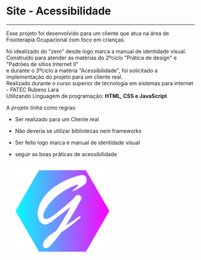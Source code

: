 # Site - Acessibilidade
***
Esse projeto foi desenvolvido para um cliente que atua na área de Fisioterapia Ocupacional com foco em crianças.

foi idealizado do "zero" desde logo marca a manual de identidade visual.  
Construído para atender as matérias do 2ºciclo "Prática de design" e "Padrões de sítios Internet II"  
e durante o 3ºciclo a matéria "Acessibilidade", foi solicitado a implementação do projeto para um cliente real.  
Realizado durante o curso superior de tecnologia em sistemas para internet - FATEC Rubens Lara  
Utilizando Linguagem de programação: **HTML, CSS e JavaScript**

A projeto tinha como regras:
* Ser realizado para um Cliente real
* Não deveria se utilizar bibliotecas nem frameworks
* Ser feito logo marca e manual de identidade visual
* seguir as boas práticas de acessibilidade



     ![screenshot](imagens/Logo.png?raw=true "screenshot")
